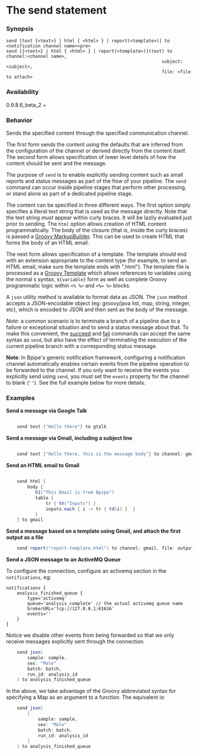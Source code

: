 # The send statement

### Synopsis

    
    
    send [text {<text>} | html { <html> } | report(<template>)] to <notification channel name><pre>
    send [{<text>} | html { <html> } | report(<template>)](text) to channel:<channel name>, 
                                                               subject:<subject>, 
                                                               file: <file to attach> 
 
### Availability

0.9.8.6_beta_2 +

### Behavior

Sends the specified content through the specified communication channel.

The first form sends the content using the defaults that are inferred from the
configuration of the channel or derived directly from the content itself. The
second form allows specification of lower level details of how the content
should be sent and the message.

The purpose of `send` is to enable explicitly sending content such as small
reports and status messages as part of the flow of your pipeline. The `send`
command can occur inside pipeline stages that perform other processing, or
stand alone as part of a dedicated pipeline stage.

The content can be specified in three different ways. The first option simply
specifies a literal text string that is used as the message directly. Note that
the text string *must* appear within curly braces. It will be lazily evaluated
just prior to sending. The `html` option allows creation of HTML content
programmatically. The body of the closure (that is, inside the curly braces) is
passed a [Groovy MarkupBuilder](http://groovy.codehaus.org/Creating+XML+using+Groovy's+MarkupBuilder).
This can be used to create HTML that forms the body of an HTML email. 

The next form allows specification of a template. The template should end with
an extension appropriate to the content type (for example, to send an HTML
email, make sure the template ends with ".html").  The template file is
processed as a [Groovy Template](http://groovy.codehaus.org/Groovy+Templates)
which allows references to variables using the normal `$` syntax, `${variable}`
form as well as complete Groovy programmatic logic within `<% %>`  and `<%= %>`
blocks.

A `json` utility method is available to format data as JSON. The `json` method
accepts a JSON-encodable object (eg: groovy/java list, map, string, integer, etc),
which is encoded to JSON and then sent as the body of the message.

*Note*: a common scenario is to terminate a branch of a pipeline due to a
failure or exceptional situation and to send a status message about that. To
make this convenient, the [succeed](Language/Succeed) and [fail](Language/Fail)
commands can accept the same syntax as `send`, but also have the effect of
terminating the execution of the current pipeline branch with a
corresponding status message.

**Note**: In Bpipe's generic notification framework, configuring a
notification channel automatically enables certain events from the pipeline
operation to be forwarded to the channel. If you only want to receive
the events you explicitly send using `send`, you must set the 
`events` property for the channel to blank (`''`). See the 
full example below for more details.

### Examples

**Send a message via Google Talk**
```groovy 

    send text {"Hello there"} to gtalk
```

**Send a message via Gmail, including a subject line**
```groovy 

    send text {"Hello there, this is the message body"} to channel: gmail, subject: "This is an email from Bpipe"
```

**Send an HTML email to Gmail**
```groovy 

    send html {
        body { 
           h1("This Email is from Bpipe")
           table { 
               tr { th("Inputs") }
               inputs.each { i -> tr { td(i) }  }
           }
    } to gmail
```

**Send a message based on a template using Gmail, and attach the first output as a file**
```groovy 
    send report("report-template.html") to channel: gmail, file: output1.txt
```

**Send a JSON message to an ActiveMQ Queue**

To configure the connection, configure an activemq section in the `notifications`, eg:

```
notifications {
    analysis_finished_queue {
        type='activemq'
        queue='analysis_complete' // the actual activemq queue name
        brokerURL='tcp://127.0.0.1:61616' 
        events=''
    }
}
```

Notice we disable other events from being forwarded so that we only receive messages
explicitly sent through the connection.

```groovy
    send json(
        sample: sample, 
        sex: "Male"
        batch: batch,
        run_id: analysis_id
    ) to analysis_finished_queue
```

In the above, we take advantage of the Groovy abbreviated syntax for
specifying a Map as an argument to a function. The equivalent is:

```groovy
    send json(
        [
            sample: sample, 
            sex: "Male"
            batch: batch,
            run_id: analysis_id
        ]
    ) to analysis_finished_queue
```





